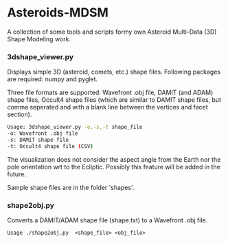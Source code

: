 # Asteroids-MDSM
A collection of some tools and scripts formy own Asteroid Multi-Data (3D) Shape Modeling work.


### 3dshape_viewer.py
Displays simple 3D (asteroid, comets, etc.) shape files. Following packages are required: numpy and pyglet.

Three file formats are supported: Wavefront .obj file, DAMIT (and ADAM) shape files, Occult4 shape files (which are similar to DAMIT shape files, but comma seperated and with a blank line between the vertices and facet section).

```bash
Usage: 3dshape_viewer.py -o,-s,-t shape_file
-o: Wavefront .obj file
-s: DAMIT shape file
-t: Occult4 shape file (CSV)
```

The visualization does not consider the aspect angle from the Earth nor the pole orientation wrt to the Ecliptic. Possibly this feature will be added in the future.

Sample shape files are in the folder 'shapes'.

### shape2obj.py
Converts a DAMIT/ADAM shape file (shape.txt) to a Wavefront .obj file.

`Usage ./shape2obj.py  <shape_file> <obj_file>`



